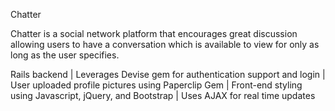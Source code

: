 Chatter

Chatter is a social network platform that encourages great discussion allowing users to have a conversation which is available to view for only as long as the user specifies.

Rails backend | Leverages Devise gem for authentication support and login | User uploaded profile pictures using Paperclip Gem | Front-end styling using Javascript, jQuery, and Bootstrap | Uses AJAX for real time updates